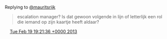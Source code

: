 Replying to [@mauritsrijk](https://twitter.com/mauritsrijk/status/303863199231508481)

> escalation manager? Is dat gewoon volgende in lijn of letterlijk een rol die iemand op zijn kaartje heeft aldaar?

<img src="../../media/tweet.ico" width="12" /> [Tue Feb 19 19:21:36 +0000 2013](https://twitter.com/DromerDenker/status/303947461033091072)